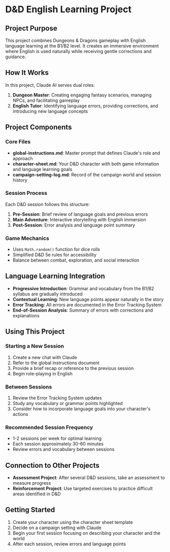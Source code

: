 # D&D English Learning Project

## Project Purpose
This project combines Dungeons & Dragons gameplay with English language learning at the B1/B2 level. It creates an immersive environment where English is used naturally while receiving gentle corrections and guidance.

## How It Works
In this project, Claude AI serves dual roles:
1. **Dungeon Master**: Creating engaging fantasy scenarios, managing NPCs, and facilitating gameplay
2. **English Tutor**: Identifying language errors, providing corrections, and introducing new language concepts

## Project Components

### Core Files
- **global-instructions.md**: Master prompt that defines Claude's role and approach
- **character-sheet.md**: Your D&D character with both game information and language learning goals
- **campaign-setting-log.md**: Record of the campaign world and session history

### Session Process
Each D&D session follows this structure:
1. **Pre-Session**: Brief review of language goals and previous errors
2. **Main Adventure**: Interactive storytelling with English immersion
3. **Post-Session**: Error analysis and language point summary

### Game Mechanics
- Uses `Math.random()` function for dice rolls
- Simplified D&D 5e rules for accessibility
- Balance between combat, exploration, and social interaction

## Language Learning Integration
- **Progressive Introduction**: Grammar and vocabulary from the B1/B2 syllabus are gradually introduced
- **Contextual Learning**: New language points appear naturally in the story
- **Error Tracking**: All errors are documented in the Error Tracking System
- **End-of-Session Analysis**: Summary of errors with corrections and explanations

## Using This Project

### Starting a New Session
1. Create a new chat with Claude
2. Refer to the global instructions document
3. Provide a brief recap or reference to the previous session
4. Begin role-playing in English

### Between Sessions
1. Review the Error Tracking System updates
2. Study any vocabulary or grammar points highlighted
3. Consider how to incorporate language goals into your character's actions

### Recommended Session Frequency
- 1-2 sessions per week for optimal learning
- Each session approximately 30-60 minutes
- Review errors and vocabulary between sessions

## Connection to Other Projects
- **Assessment Project**: After several D&D sessions, take an assessment to measure progress
- **Reinforcement Project**: Use targeted exercises to practice difficult areas identified in D&D

## Getting Started
1. Create your character using the character sheet template
2. Decide on a campaign setting with Claude
3. Begin your first session focusing on describing your character and the world
4. After each session, review errors and language points